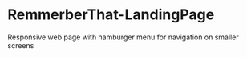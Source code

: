 # RemmerberThat-LandingPage
Responsive web page with hamburger menu for navigation on smaller screens
